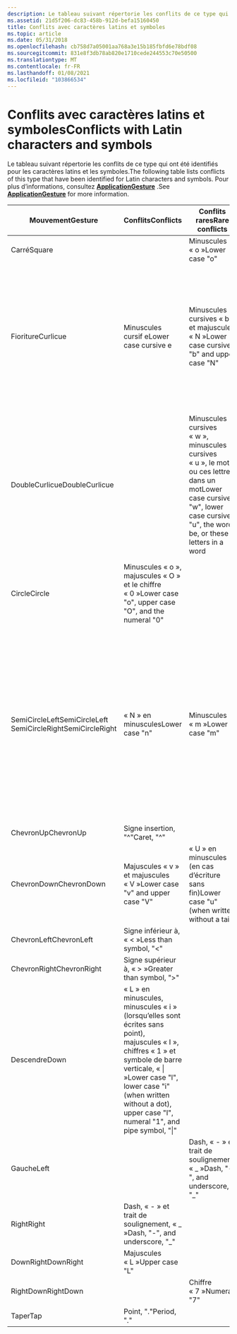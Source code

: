 ```yaml
---
description: Le tableau suivant répertorie les conflits de ce type qui ont été identifiés pour les caractères latins et les symboles.
ms.assetid: 21d5f206-dc83-458b-912d-befa15160450
title: Conflits avec caractères latins et symboles
ms.topic: article
ms.date: 05/31/2018
ms.openlocfilehash: cb758d7a05001aa768a3e15b185fbfd6e78bdf08
ms.sourcegitcommit: 831e8f3db78ab820e1710cede244553c70e50500
ms.translationtype: MT
ms.contentlocale: fr-FR
ms.lasthandoff: 01/08/2021
ms.locfileid: "103866534"
---
```

# <a name="conflicts-with-latin-characters-and-symbols"></a><span data-ttu-id="f808f-103">Conflits avec caractères latins et symboles</span><span class="sxs-lookup"><span data-stu-id="f808f-103">Conflicts with Latin characters and symbols</span></span>

<span data-ttu-id="f808f-104">Le tableau suivant répertorie les conflits de ce type qui ont été identifiés pour les caractères latins et les symboles.</span><span class="sxs-lookup"><span data-stu-id="f808f-104">The following table lists conflicts of this type that have been identified for Latin characters and symbols.</span></span> <span data-ttu-id="f808f-105">Pour plus d’informations, consultez [**ApplicationGesture**](/windows/desktop/api/msinkaut/ne-msinkaut-inkapplicationgesture) .</span><span class="sxs-lookup"><span data-stu-id="f808f-105">See [**ApplicationGesture**](/windows/desktop/api/msinkaut/ne-msinkaut-inkapplicationgesture) for more information.</span></span>



| <span data-ttu-id="f808f-106">Mouvement</span><span class="sxs-lookup"><span data-stu-id="f808f-106">Gesture</span></span>                                              | <span data-ttu-id="f808f-107">Conflits</span><span class="sxs-lookup"><span data-stu-id="f808f-107">Conflicts</span></span>                                                                                                                  | <span data-ttu-id="f808f-108">Conflits rares</span><span class="sxs-lookup"><span data-stu-id="f808f-108">Rare conflicts</span></span>                                                                                     | <span data-ttu-id="f808f-109">Recommandation</span><span class="sxs-lookup"><span data-stu-id="f808f-109">Recommendation</span></span>                                                                                                                                                                                                                                                                                                                              |
|------------------------------------------------------|----------------------------------------------------------------------------------------------------------------------------|----------------------------------------------------------------------------------------------------|---------------------------------------------------------------------------------------------------------------------------------------------------------------------------------------------------------------------------------------------------------------------------------------------------------------------------------------------|
| <span data-ttu-id="f808f-110">Carré</span><span class="sxs-lookup"><span data-stu-id="f808f-110">Square</span></span><br/>                                    |                                                                                                                            | <span data-ttu-id="f808f-111">Minuscules « o »</span><span class="sxs-lookup"><span data-stu-id="f808f-111">Lower case "o"</span></span><br/>                                                                          |                                                                                                                                                                                                                                                                                                                                             |
| <span data-ttu-id="f808f-112">Fioriture</span><span class="sxs-lookup"><span data-stu-id="f808f-112">Curlicue</span></span><br/>                                  | <span data-ttu-id="f808f-113">Minuscules cursif e</span><span class="sxs-lookup"><span data-stu-id="f808f-113">Lower case cursive e</span></span><br/>                                                                                            | <span data-ttu-id="f808f-114">Minuscules cursives « b » et majuscules « N »</span><span class="sxs-lookup"><span data-stu-id="f808f-114">Lower case cursive "b" and upper case "N"</span></span><br/>                                               | <span data-ttu-id="f808f-115">Le mouvement de l’application **fioriture** est parfois utilisé pour une commande Cut.</span><span class="sxs-lookup"><span data-stu-id="f808f-115">The **Curlicue** application gesture is sometimes used for a cut command.</span></span> <span data-ttu-id="f808f-116">Étant donné que cette action se produit généralement sur du contenu existant, le fait de voir s’il est écrit par-dessus du contenu permet de distinguer le geste de l’encre sous-jacente.</span><span class="sxs-lookup"><span data-stu-id="f808f-116">Because this action generally occurs on existing content, looking to see whether it is written on top of some content helps distinguish the gesture from the underlying ink.</span></span><br/>                                                                            |
| <span data-ttu-id="f808f-117">DoubleCurlicue</span><span class="sxs-lookup"><span data-stu-id="f808f-117">DoubleCurlicue</span></span><br/>                            |                                                                                                                            | <span data-ttu-id="f808f-118">Minuscules cursives « w », minuscules cursives « u », le mot, ou ces lettres dans un mot</span><span class="sxs-lookup"><span data-stu-id="f808f-118">Lower case cursive "w", lower case cursive "u", the word be, or these letters in a word</span></span><br/> | <span data-ttu-id="f808f-119">Le mouvement de l’application **DoubleCurlicue** est parfois utilisé pour la commande de copie.</span><span class="sxs-lookup"><span data-stu-id="f808f-119">The **DoubleCurlicue** application gesture is sometimes used for the copy command.</span></span> <span data-ttu-id="f808f-120">Étant donné que ce mouvement est généralement écrit sur du contenu existant, le fait de voir s’il est écrit par-dessus du contenu permet de distinguer ce geste de l’encre sous-jacente.</span><span class="sxs-lookup"><span data-stu-id="f808f-120">Because this gesture is generally written on existing content, looking to see whether it is written on top of some content helps distinguish this gesture from the underlying ink.</span></span><br/>                                                             |
| <span data-ttu-id="f808f-121">Circle</span><span class="sxs-lookup"><span data-stu-id="f808f-121">Circle</span></span><br/>                                    | <span data-ttu-id="f808f-122">Minuscules « o », majuscules « O » et le chiffre « 0 »</span><span class="sxs-lookup"><span data-stu-id="f808f-122">Lower case "o", upper case "O", and the numeral "0"</span></span><br/>                                                             |                                                                                                    |                                                                                                                                                                                                                                                                                                                                             |
| <span data-ttu-id="f808f-123">SemiCircleLeft</span><span class="sxs-lookup"><span data-stu-id="f808f-123">SemiCircleLeft</span></span><br/> <span data-ttu-id="f808f-124">SemiCircleRight</span><span class="sxs-lookup"><span data-stu-id="f808f-124">SemiCircleRight</span></span><br/> | <span data-ttu-id="f808f-125">« N » en minuscules</span><span class="sxs-lookup"><span data-stu-id="f808f-125">Lower case "n"</span></span><br/>                                                                                                  | <span data-ttu-id="f808f-126">Minuscules « m »</span><span class="sxs-lookup"><span data-stu-id="f808f-126">Lower case "m"</span></span><br/>                                                                          | <span data-ttu-id="f808f-127">Il est plus probable que le mouvement de l’application **SemiCircleRight** soit en conflit avec ces lettres.</span><span class="sxs-lookup"><span data-stu-id="f808f-127">It is more likely that the **SemiCircleRight** application gesture conflicts with these letters.</span></span><br/> <span data-ttu-id="f808f-128">Si votre application utilise ces mouvements d’application pour les commandes d’annulation et de rétablissement, une solution consiste à vérifier si la pile d’annulation contient des éléments.</span><span class="sxs-lookup"><span data-stu-id="f808f-128">If your application uses these application gestures for undo and redo commands, one solution is to check whether the undo stack has anything in it.</span></span> <span data-ttu-id="f808f-129">Le résultat permet de déterminer si l’utilisateur tente une opération de rétablissement.</span><span class="sxs-lookup"><span data-stu-id="f808f-129">The result helps determine whether the user is attempting a redo.</span></span><br/> |
| <span data-ttu-id="f808f-130">ChevronUp</span><span class="sxs-lookup"><span data-stu-id="f808f-130">ChevronUp</span></span><br/>                                 | <span data-ttu-id="f808f-131">Signe insertion, "^"</span><span class="sxs-lookup"><span data-stu-id="f808f-131">Caret, "^"</span></span><br/>                                                                                                      |                                                                                                    |                                                                                                                                                                                                                                                                                                                                             |
| <span data-ttu-id="f808f-132">ChevronDown</span><span class="sxs-lookup"><span data-stu-id="f808f-132">ChevronDown</span></span><br/>                               | <span data-ttu-id="f808f-133">Majuscules « v » et majuscules « V »</span><span class="sxs-lookup"><span data-stu-id="f808f-133">Lower case "v" and upper case "V"</span></span><br/>                                                                               | <span data-ttu-id="f808f-134">« U » en minuscules (en cas d’écriture sans fin)</span><span class="sxs-lookup"><span data-stu-id="f808f-134">Lower case "u" (when written without a tail)</span></span><br/>                                            |                                                                                                                                                                                                                                                                                                                                             |
| <span data-ttu-id="f808f-135">ChevronLeft</span><span class="sxs-lookup"><span data-stu-id="f808f-135">ChevronLeft</span></span><br/>                               | <span data-ttu-id="f808f-136">Signe inférieur à, « < »</span><span class="sxs-lookup"><span data-stu-id="f808f-136">Less than symbol, "<"</span></span><br/>                                                                                        |                                                                                                    |                                                                                                                                                                                                                                                                                                                                             |
| <span data-ttu-id="f808f-137">ChevronRight</span><span class="sxs-lookup"><span data-stu-id="f808f-137">ChevronRight</span></span><br/>                              | <span data-ttu-id="f808f-138">Signe supérieur à, « > »</span><span class="sxs-lookup"><span data-stu-id="f808f-138">Greater than symbol, ">"</span></span><br/>                                                                                     |                                                                                                    |                                                                                                                                                                                                                                                                                                                                             |
| <span data-ttu-id="f808f-139">Descendre</span><span class="sxs-lookup"><span data-stu-id="f808f-139">Down</span></span><br/>                                      | <span data-ttu-id="f808f-140">« L » en minuscules, minuscules « i » (lorsqu’elles sont écrites sans point), majuscules « I », chiffres « 1 » et symbole de barre verticale, « \| »</span><span class="sxs-lookup"><span data-stu-id="f808f-140">Lower case "l", lower case "i" (when written without a dot), upper case "I", numeral "1", and pipe symbol, "\|"</span></span><br/> |                                                                                                    |                                                                                                                                                                                                                                                                                                                                             |
| <span data-ttu-id="f808f-141">Gauche</span><span class="sxs-lookup"><span data-stu-id="f808f-141">Left</span></span><br/>                                      |                                                                                                                            | <span data-ttu-id="f808f-142">Dash, « - » et trait de soulignement, « \_ »</span><span class="sxs-lookup"><span data-stu-id="f808f-142">Dash, "-", and underscore, "\_"</span></span><br/>                                                         |                                                                                                                                                                                                                                                                                                                                             |
| <span data-ttu-id="f808f-143">Right</span><span class="sxs-lookup"><span data-stu-id="f808f-143">Right</span></span><br/>                                     | <span data-ttu-id="f808f-144">Dash, « - » et trait de soulignement, « \_ »</span><span class="sxs-lookup"><span data-stu-id="f808f-144">Dash, "-", and underscore, "\_"</span></span><br/>                                                                                 |                                                                                                    |                                                                                                                                                                                                                                                                                                                                             |
| <span data-ttu-id="f808f-145">DownRight</span><span class="sxs-lookup"><span data-stu-id="f808f-145">DownRight</span></span><br/>                                 | <span data-ttu-id="f808f-146">Majuscules « L »</span><span class="sxs-lookup"><span data-stu-id="f808f-146">Upper case "L"</span></span><br/>                                                                                                  |                                                                                                    |                                                                                                                                                                                                                                                                                                                                             |
| <span data-ttu-id="f808f-147">RightDown</span><span class="sxs-lookup"><span data-stu-id="f808f-147">RightDown</span></span><br/>                                 |                                                                                                                            | <span data-ttu-id="f808f-148">Chiffre « 7 »</span><span class="sxs-lookup"><span data-stu-id="f808f-148">Numeral "7"</span></span><br/>                                                                             |                                                                                                                                                                                                                                                                                                                                             |
| <span data-ttu-id="f808f-149">Taper</span><span class="sxs-lookup"><span data-stu-id="f808f-149">Tap</span></span><br/>                                       | <span data-ttu-id="f808f-150">Point, "."</span><span class="sxs-lookup"><span data-stu-id="f808f-150">Period, "."</span></span><br/>                                                                                                     |                                                                                                    |                                                                                                                                                                                                                                                                                                                                             |



 

 

 




